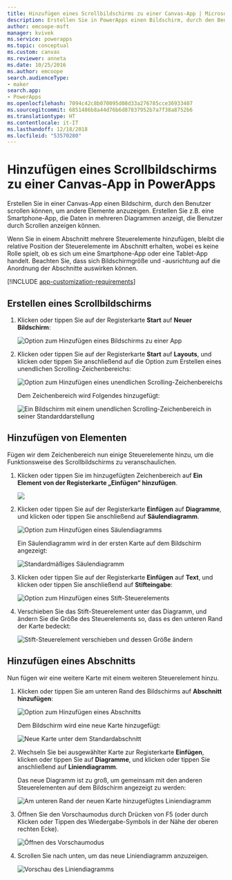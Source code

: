 ```yaml
---
title: Hinzufügen eines Scrollbildschirms zu einer Canvas-App | Microsoft-Dokumentation
description: Erstellen Sie in PowerApps einen Bildschirm, durch den Benutzer scrollen können, um mehr Inhaltstypen anzuzeigen als auf einem Bildschirm in einer Canvas-App angezeigt werden können.
author: emcoope-msft
manager: kvivek
ms.service: powerapps
ms.topic: conceptual
ms.custom: canvas
ms.reviewer: anneta
ms.date: 10/25/2016
ms.author: emcoope
search.audienceType:
- maker
search.app:
- PowerApps
ms.openlocfilehash: 7094c42c8b070095d08d33a276785cce36933407
ms.sourcegitcommit: 6851486b8a44d76b6d87837952b7a7f38a8752b6
ms.translationtype: HT
ms.contentlocale: it-IT
ms.lasthandoff: 12/18/2018
ms.locfileid: "53570280"
---
```

# <a name="add-a-scrolling-screen-to-a-canvas-app-in-powerapps"></a>Hinzufügen eines Scrollbildschirms zu einer Canvas-App in PowerApps

Erstellen Sie in einer Canvas-App einen Bildschirm, durch den Benutzer scrollen können, um andere Elemente anzuzeigen. Erstellen Sie z.B. eine Smartphone-App, die Daten in mehreren Diagrammen anzeigt, die Benutzer durch Scrollen anzeigen können.

Wenn Sie in einem Abschnitt mehrere Steuerelemente hinzufügen, bleibt die relative Position der Steuerelemente im Abschnitt erhalten, wobei es keine Rolle spielt, ob es sich um eine Smartphone-App oder eine Tablet-App handelt. Beachten Sie, dass sich Bildschirmgröße und -ausrichtung auf die Anordnung der Abschnitte auswirken können.  

[!INCLUDE [app-customization-requirements](../../includes/app-customization-requirements.md)]

## <a name="create-a-scrolling-screen"></a>Erstellen eines Scrollbildschirms

1. Klicken oder tippen Sie auf der Registerkarte **Start** auf **Neuer Bildschirm**:

    ![Option zum Hinzufügen eines Bildschirms zu einer App][1]

2. Klicken oder tippen Sie auf der Registerkarte **Start** auf **Layouts**, und klicken oder tippen Sie anschließend auf die Option zum Erstellen eines unendlichen Scrolling-Zeichenbereichs:  
   
    ![Option zum Hinzufügen eines unendlichen Scrolling-Zeichenbereichs][2]
   
    Dem Zeichenbereich wird Folgendes hinzugefügt:  
   
    ![Ein Bildschirm mit einem unendlichen Scrolling-Zeichenbereich in seiner Standarddarstellung][3]

## <a name="add-elements"></a>Hinzufügen von Elementen
Fügen wir dem Zeichenbereich nun einige Steuerelemente hinzu, um die Funktionsweise des Scrollbildschirms zu veranschaulichen.

1. Klicken oder tippen Sie im hinzugefügten Zeichenbereich auf **Ein Element von der Registerkarte „Einfügen“ hinzufügen**.
   
    ![][4]
2. Klicken oder tippen Sie auf der Registerkarte **Einfügen** auf **Diagramme**, und klicken oder tippen Sie anschließend auf **Säulendiagramm**.
   
    ![Option zum Hinzufügen eines Säulendiagramms][5]
   
    Ein Säulendiagramm wird in der ersten Karte auf dem Bildschirm angezeigt:  
   
    ![Standardmäßiges Säulendiagramm][7]
3. Klicken oder tippen Sie auf der Registerkarte **Einfügen** auf **Text**, und klicken oder tippen Sie anschließend auf **Stifteingabe**:  
   
    ![Option zum Hinzufügen eines Stift-Steuerelements][8]
4. Verschieben Sie das Stift-Steuerelement unter das Diagramm, und ändern Sie die Größe des Steuerelements so, dass es den unteren Rand der Karte bedeckt:  
   
    ![Stift-Steuerelement verschieben und dessen Größe ändern][9]

## <a name="add-a-section"></a>Hinzufügen eines Abschnitts
Nun fügen wir eine weitere Karte mit einem weiteren Steuerelement hinzu.

1. Klicken oder tippen Sie am unteren Rand des Bildschirms auf **Abschnitt hinzufügen**:  
   
    ![Option zum Hinzufügen eines Abschnitts][10]
   
    Dem Bildschirm wird eine neue Karte hinzugefügt:  
   
    ![Neue Karte unter dem Standardabschnitt][11]
2. Wechseln Sie bei ausgewählter Karte zur Registerkarte **Einfügen**, klicken oder tippen Sie auf **Diagramme**, und klicken oder tippen Sie anschließend auf **Liniendiagramm**.
   
    Das neue Diagramm ist zu groß, um gemeinsam mit den anderen Steuerelementen auf dem Bildschirm angezeigt zu werden:  
   
    ![Am unteren Rand der neuen Karte hinzugefügtes Liniendiagramm][12]
3. Öffnen Sie den Vorschaumodus durch Drücken von F5 (oder durch Klicken oder Tippen des Wiedergabe-Symbols in der Nähe der oberen rechten Ecke).
   
    ![Öffnen des Vorschaumodus](./media/add-scrolling-screen/open-preview.png)
4. Scrollen Sie nach unten, um das neue Liniendiagramm anzuzeigen.  
   
    ![Vorschau des Liniendiagramms][13]

[1]: ./media/add-scrolling-screen/add-screen.png
[2]: ./media/add-scrolling-screen/add-canvas.png
[3]: ./media/add-scrolling-screen/default-canvas.png
[4]: ./media/add-scrolling-screen/insert-visual.png
[5]: ./media/add-scrolling-screen/add-chart.png
[7]: ./media/add-scrolling-screen/default-chart.png
[8]: ./media/add-scrolling-screen/add-pen.png
[9]: ./media/add-scrolling-screen/move-resize-pen.png
[10]: ./media/add-scrolling-screen/add-section.png
[11]: ./media/add-scrolling-screen/new-card.png
[12]: ./media/add-scrolling-screen/add-line-chart.png
[13]: ./media/add-scrolling-screen/line-chart-preview.png
